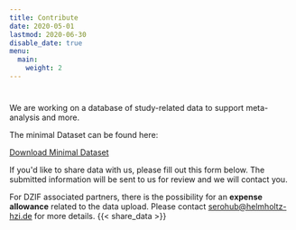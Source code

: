 ```yaml
---
title: Contribute
date: 2020-05-01
lastmod: 2020-06-30
disable_date: true
menu:
  main:
    weight: 2
---
```


#
We are working on a database of study-related data to support meta-analysis and more.

The minimal Dataset can be found here:

<a class="button hollow primary" href="/data/DataModel_LEOSS.sero-survey_DZIF_gek_200514.xlsx">Download Minimal Dataset</a>

If you'd like to share data with us, please fill out this form below. The submitted information will be sent to us for review and we will contact you.

For DZIF associated partners, there is the possibility for an __expense allowance__ related to the data upload. Please contact serohub@helmholtz-hzi.de for more details.
{{< share_data >}}
